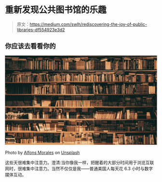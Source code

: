 # 重新发现公共图书馆的乐趣

> 原文：<https://medium.com/swlh/rediscovering-the-joy-of-public-libraries-df554923e3d2>

## 你应该去看看你的

![](img/a9b80cc4fad3082f6468d2da076c1bc0.png)

Photo by [Alfons Morales](https://unsplash.com/@alfonsmc10?utm_source=unsplash&utm_medium=referral&utm_content=creditCopyText) on [Unsplash](https://unsplash.com/search/photos/library?utm_source=unsplash&utm_medium=referral&utm_content=creditCopyText)

这些天很难集中注意力。澄清:当你像我一样，把醒着的大部分时间用于浏览互联网时，很难集中注意力。当然不仅仅是我——普通美国人每天花 6.3 小时与数字媒体互动。